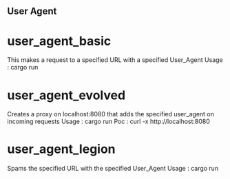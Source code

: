 ## User Agent
# user_agent_basic
This makes a request to a specified URL with a specified User_Agent
Usage : cargo run <user-agent> <url> 

# user_agent_evolved
Creates a proxy on localhost:8080 that adds the specified user_agent on incoming requests
Usage : cargo run <user-agent>
Poc : curl -x http://localhost:8080 

# user_agent_legion 
Spams the specified URL with the specified User_Agent
Usage : cargo run <user-agent> <url> 
